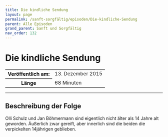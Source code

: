 ```yaml
---
title: Die kindliche Sendung
layout: page
permalink: /sanft-sorgfältig/episoden/Die-kindliche-Sendung
parent: Alle Episoden
grand_parent: Sanft und Sorgfältig
nav_order: 132
---
```


# Die kindliche Sendung
<table class="resp-table dcf-table dcf-table-responsive dcf-table-bordered dcf-table-striped dcf-w-100%">
                    <tbody>
                        <tr>
                            <th scope="row">Veröffentlich am:</th>
                            <td data-label="Veröffentlich am:">13. Dezember 2015</td>
                        </tr>
                        <tr>
                            <th scope="row">Länge </th>
                            <td data-label="Länge ">68 Minuten</td>
                        </tr></tbody>
                </table>

***

## Beschreibung der Folge

<div>
Olli Schulz und Jan Böhmermann sind eigentlich nicht älter als 14 Jahre alt geworden. Äußerlich zwar gereift, aber innerlich sind die beiden die verpickelten 14jährigen geblieben.  
</div>

